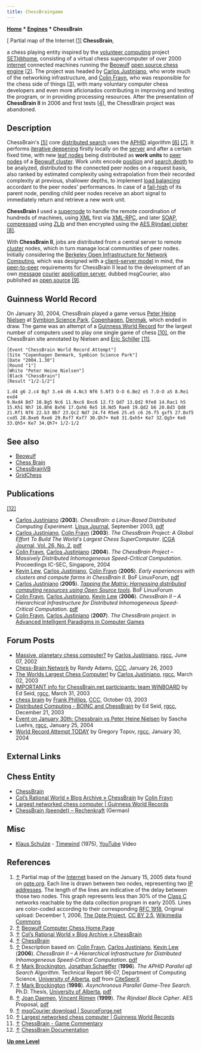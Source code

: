 ```yaml
---
title: ChessBraingame
---
```

**[Home](Home "Home") * [Engines](Engines "Engines") * ChessBrain**

\[ Partial map of the Internet <a id="cite-note-1" href="#cite-ref-1">[1]</a>
**ChessBrain**,

a chess playing entity inspired by the [volunteer computing](https://en.wikipedia.org/wiki/Volunteer_computing) project [SETI@home](https://en.wikipedia.org/wiki/SETI@home), consisting of a virtual chess supercomputer of over 2000 [internet](https://en.wikipedia.org/wiki/Internet) connected machines running the [Beowulf](Beowulf "Beowulf") [open source chess engine](Category:Open_Source "Category:Open Source") <a id="cite-note-2" href="#cite-ref-2">[2]</a>. The project was headed by [Carlos Justiniano](Carlos_Justiniano "Carlos Justiniano"), who wrote much of the networking infrastructure, and [Colin Frayn](Colin_Frayn "Colin Frayn"), who was responsible for the chess side of things <a id="cite-note-3" href="#cite-ref-3">[3]</a>, with many voluntary computer chess developers and even more aficionados contributing in improving and testing the program, or in providing processing resources. After the presentation of **ChessBrain II** in 2006 and first tests <a id="cite-note-4" href="#cite-ref-4">[4]</a>, the ChessBrain project was abandoned.

## Description

ChessBrain's <a id="cite-note-5" href="#cite-ref-5">[5]</a> core [distributed search](Parallel_Search "Parallel Search") uses the [APHID](APHID "APHID") algorithm <a id="cite-note-6" href="#cite-ref-6">[6]</a> <a id="cite-note-7" href="#cite-ref-7">[7]</a>. It performs [iterative deepening](Iterative_Deepening "Iterative Deepening") firstly locally on the [server](<https://en.wikipedia.org/wiki/Server_(computing)>) and after a certain fixed time, with new [leaf nodes](Leaf_Node "Leaf Node") being distributed as **work units** to [peer nodes](https://en.wikipedia.org/wiki/Peer-to-peer) of a [Beowulf cluster](https://en.wikipedia.org/wiki/Beowulf_cluster). Work units encode [position](Chess_Position "Chess Position") and [search depth](Depth "Depth") to be analyzed, distributed to the connected peer nodes on a request basis, also ranked by estimated complexity using extrapolation from their recorded complexity at previous, shallower depths, to implement [load balancing](<https://en.wikipedia.org/wiki/Load_balancing_(computing)>) accordant to the peer nodes' performances. In case of a [fail-high](Fail-High "Fail-High") of its parent node, pending child peer nodes receive an abort signal to immediately return and retrieve a new work unit.

**ChessBrain I** used a [supernode](<https://en.wikipedia.org/wiki/Supernode_(networking)>) to handle the remote coordination of hundreds of machines, using [XML](https://en.wikipedia.org/wiki/XML) first via [XML-RPC](https://en.wikipedia.org/wiki/XML-RPC), and later [SOAP](https://en.wikipedia.org/wiki/SOAP), [compressed](https://en.wikipedia.org/wiki/Data_compression) using [ZLib](https://en.wikipedia.org/wiki/Zlib) and then encrypted using the [AES Rijndael cipher](https://en.wikipedia.org/wiki/Advanced_Encryption_Standard) <a id="cite-note-8" href="#cite-ref-8">[8]</a>.

With **ChessBrain II**, jobs are distributed from a central server to remote [cluster](https://en.wikipedia.org/wiki/Computer_cluster) nodes, which in turn manage local communities of peer nodes. Initially considering the [Berkeley Open Infrastructure for Network Computing](https://en.wikipedia.org/wiki/Berkeley_Open_Infrastructure_for_Network_Computing), which was designed with a [client–server model](https://en.wikipedia.org/wiki/Client%E2%80%93server_model) in mind, the [peer-to-peer](https://en.wikipedia.org/wiki/Peer-to-peer) requirements for ChessBrain II lead to the development of an own [message](https://en.wikipedia.org/wiki/Message) [courier](https://en.wikipedia.org/wiki/Courier) [application server](https://en.wikipedia.org/wiki/Application_server), dubbed msgCourier, also published as [open source](https://en.wikipedia.org/wiki/Source_code) <a id="cite-note-9" href="#cite-ref-9">[9]</a>.

## Guinness World Record

On January 30, 2004, ChessBrain played a game versus [Peter Heine Nielsen](https://en.wikipedia.org/wiki/Peter_Heine_Nielsen) at [Symbion Science Park](https://en.wikipedia.org/wiki/Symbion_Science_Park), [Copenhagen](https://en.wikipedia.org/wiki/Copenhagen), [Denmak](https://en.wikipedia.org/wiki/Denmark), which ended in draw. The game was an attempt of a [Guinness World Record](https://en.wikipedia.org/wiki/Guinness_World_Records) for the largest number of computers used to play one single game of chess <a id="cite-note-10" href="#cite-ref-10">[10]</a>, on the ChessBrain site annotated by Nielsen and [Eric Schiller](Eric_Schiller "Eric Schiller") <a id="cite-note-11" href="#cite-ref-11">[11]</a>.

```
[Event "ChessBrain World Record Attempt"]
[Site "Copenhagen Denmark, Symbion Science Park"]
[Date "2004.1.30"]
[Round "1"]
[White "Peter Heine Nielsen"]
[Black "ChessBrain"]
[Result "1/2-1/2"]

1.d4 g6 2.c4 Bg7 3.e4 d6 4.Nc3 Nf6 5.Nf3 O-O 6.Be2 e5 7.O-O a5 8.Re1 exd4 
9.Nxd4 Bd7 10.Bg5 Nc6 11.Nxc6 Bxc6 12.f3 Qd7 13.Qd2 Rfe8 14.Rac1 h5 
15.Kh1 Nh7 16.Bh6 Bxh6 17.Qxh6 Re5 18.Nd5 Rae8 19.Qd2 b6 20.Bd3 Qd8 
21.Rf1 Nf6 22.b3 Bb7 23.Qc2 Nd7 24.f4 R5e6 25.e5 c6 26.f5 gxf5 27.Bxf5 
cxd5 28.Bxe6 Rxe6 29.Rxf7 Kxf7 30.Qh7+ Ke8 31.Qxh5+ Ke7 32.Qg5+ Ke8 
33.Qh5+ Ke7 34.Qh7+ 1/2-1/2

```

## See also

- [Beowulf](Beowulf "Beowulf")
- [Chess Brain](Chess_Brain "Chess Brain")
- [ChessBrainVB](ChessBrainVB "ChessBrainVB")
- [GridChess](GridChess "GridChess")

## Publications

<a id="cite-note-12" href="#cite-ref-12">[12]</a>

- [Carlos Justiniano](Carlos_Justiniano "Carlos Justiniano") (**2003**). *ChessBrain: a Linux-Based Distributed Computing Experiment*. [Linux Journal](https://en.wikipedia.org/wiki/Linux_Journal), September 2003, [pdf](http://chessbrain.net/docs/cblinuxjournal0903.pdf)
- [Carlos Justiniano](Carlos_Justiniano "Carlos Justiniano"), [Colin Frayn](Colin_Frayn "Colin Frayn") (**2003**). *The ChessBrain Project: A Global Effort To Build The World's Largest Chess SuperComputer*. [ICGA Journal, Vol. 26, No. 2](ICGA_Journal#26_2 "ICGA Journal"), [pdf](http://chessbrain.net/docs/thechessbrainproject.pdf)
- [Colin Frayn](Colin_Frayn "Colin Frayn"), [Carlos Justiniano](Carlos_Justiniano "Carlos Justiniano") (**2004**). *The ChessBrain Project – Massively Distributed Inhomogeneous Speed-Critical Computation*. Proceedings IC-SEC, Singapore, 2004
- [Kevin Lew](Kevin_Lew "Kevin Lew"), [Carlos Justiniano](Carlos_Justiniano "Carlos Justiniano"), [Colin Frayn](Colin_Frayn "Colin Frayn") (**2005**). *Early experiences with clusters and compute farms in ChessBrain II*. BoF LinuxForum, [pdf](http://chessbrain.net/docs/ccfcb2.pdf)
- [Carlos Justiniano](Carlos_Justiniano "Carlos Justiniano") (**2005**). *[Tapping the Matrix: Harnessing distributed computing resources using Open Source tools](http://chessbrain.net/LFBOF2005/tappingthematrix.html)*. BoF LinuxForum
- [Colin Frayn](Colin_Frayn "Colin Frayn"), [Carlos Justiniano](Carlos_Justiniano "Carlos Justiniano"), [Kevin Lew](Kevin_Lew "Kevin Lew") (**2006**). *ChessBrain II – A Hierarchical Infrastructure for Distributed Inhomogeneous Speed-Critical Computation*. [pdf](http://www.chessbrain.net/docs/chessbrainII.pdf)
- [Colin Frayn](Colin_Frayn "Colin Frayn"), [Carlos Justiniano](Carlos_Justiniano "Carlos Justiniano") (**2007**). *The ChessBrain project*. in [Advanced Intelligent Paradigms in Computer Games](http://www.springer.com/engineering/book/978-3-540-72704-0)

## Forum Posts

- [Massive, planetary chess computer?](https://groups.google.com/d/msg/rec.games.chess.computer/IRuxdsriHpE/dXzux4fNgDsJ) by [Carlos Justiniano](Carlos_Justiniano "Carlos Justiniano"), [rgcc](Computer_Chess_Forums "Computer Chess Forums"), June 07, 2002
- [Chess-Brain Network](https://www.stmintz.com/ccc/index.php?id=279522) by Randy Adams, [CCC](CCC "CCC"), January 26, 2003
- [The Worlds Largest Chess Computer!](https://groups.google.com/d/msg/rec.games.chess.computer/od8sh6iy_xU/h3TewITgHh0J) by [Carlos Justiniano](Carlos_Justiniano "Carlos Justiniano"), [rgcc](Computer_Chess_Forums "Computer Chess Forums"), March 02, 2003
- [IMPORTANT info for ChessBrain.net participants: team WINBOARD](https://groups.google.com/d/msg/rec.games.chess.computer/Y8JyXNBUO5c/0SC13qPrCtcJ) by Ed Seid, [rgcc](Computer_Chess_Forums "Computer Chess Forums"), March 31, 2003
- [chess brain](https://www.stmintz.com/ccc/index.php?id=288743) by [Frank Phillips](Frank_Phillips "Frank Phillips"), [CCC](CCC "CCC"), October 03, 2003
- [Distributed Computing - BOINC and ChessBrain](https://groups.google.com/d/msg/rec.games.chess.computer/jemmVlFzazM/fIaxeukUTBgJ) by Ed Seid, [rgcc](Computer_Chess_Forums "Computer Chess Forums"), December 21, 2003
- [Event on January 30th: Chessbrain vs Peter Heine Nielsen](https://groups.google.com/d/msg/rec.games.chess.computer/lDxckrXYuNI/z4lGX79ErGcJ) by Sascha Luehrs, [rgcc](Computer_Chess_Forums "Computer Chess Forums"), January 25, 2004
- [World Record Attempt TODAY](https://groups.google.com/d/msg/rec.games.chess.computer/gjg4ns5gves/WO1G5_4bQ1cJ) by Gregory Topov, [rgcc](Computer_Chess_Forums "Computer Chess Forums"), January 30, 2004

## External Links

## Chess Entity

- [ChessBrain](http://chessbrain.net/)
- [Col’s Rational World » Blog Archive » ChessBrain](http://frayn.net/blog/?p=662) by [Colin Frayn](Colin_Frayn "Colin Frayn")
- [Largest networked chess computer | Guinness World Records](http://www.guinnessworldrecords.com/world-records/largest-networked-chess-computer/)
- [ChessBrain (beendet) – Rechenkraft](<http://www.rechenkraft.net/wiki/ChessBrain_(beendet)>) (German)

## Misc

- [Klaus Schulze](Category:Klaus_Schulze "Category:Klaus Schulze") - [Timewind](https://en.wikipedia.org/wiki/Timewind) (1975), [YouTube](https://en.wikipedia.org/wiki/YouTube) Video

## References

1. <a id="cite-ref-1" href="#cite-note-1">↑</a> Partial map of the [Internet](https://en.wikipedia.org/wiki/Internet) based on the January 15, 2005 data found on [opte.org](http://www.opte.org/maps/). Each line is drawn between two nodes, representing two [IP addresses](https://en.wikipedia.org/wiki/IP_address). The length of the lines are indicative of the delay between those two nodes. This graph represents less than 30% of the [Class C](https://en.wikipedia.org/wiki/Classful_network) networks reachable by the data collection program in early 2005. Lines are color-coded according to their corresponding [RFC 1918](https://tools.ietf.org/html/rfc1918), Original upload: December 1, 2006, [The Opte Project](http://www.opte.org/), [CC BY 2.5](https://creativecommons.org/licenses/by/2.5/deed.en), [Wikimedia Commons](https://en.wikipedia.org/wiki/Wikimedia_Commons)
1. <a id="cite-ref-2" href="#cite-note-2">↑</a> [Beowulf Computer Chess Home Page](http://www.frayn.net/beowulf/)
1. <a id="cite-ref-3" href="#cite-note-3">↑</a> [Col’s Rational World » Blog Archive » ChessBrain](http://frayn.net/blog/?p=662)
1. <a id="cite-ref-4" href="#cite-note-4">↑</a> [ChessBrain](http://chessbrain.net/)
1. <a id="cite-ref-5" href="#cite-note-5">↑</a> Description based on: [Colin Frayn](Colin_Frayn "Colin Frayn"), [Carlos Justiniano](Carlos_Justiniano "Carlos Justiniano"), [Kevin Lew](Kevin_Lew "Kevin Lew") (**2006**). *ChessBrain II – A Hierarchical Infrastructure for Distributed Inhomogeneous Speed-Critical Computation*. [pdf](http://www.chessbrain.net/docs/chessbrainII.pdf)
1. <a id="cite-ref-6" href="#cite-note-6">↑</a> [Mark Brockington](Mark_Brockington "Mark Brockington"), [Jonathan Schaeffer](Jonathan_Schaeffer "Jonathan Schaeffer") (**1996**). *The APHID Parallel αβ Search Algorithm*. Technical Report 96-07, Department of Computing Science, [University of Alberta](University_of_Alberta "University of Alberta"), [pdf](http://citeseerx.ist.psu.edu/viewdoc/download?doi=10.1.1.23.8215&rep=rep1&type=pdf) from [CiteSeerX](https://en.wikipedia.org/wiki/CiteSeerX)
1. <a id="cite-ref-7" href="#cite-note-7">↑</a> [Mark Brockington](Mark_Brockington "Mark Brockington") (**1998**). *Asynchronous Parallel Game-Tree Search*. Ph.D. Thesis, [University of Alberta](University_of_Alberta "University of Alberta"), [pdf](http://www.collectionscanada.gc.ca/obj/s4/f2/dsk2/ftp02/NQ29023.pdf)
1. <a id="cite-ref-8" href="#cite-note-8">↑</a> [Joan Daemen](Mathematician#JDaemen "Mathematician"), [Vincent Rijmen](Mathematician#VRijmen "Mathematician") (**1999**). *The Rijndael Block Cipher*. AES Proposal, [pdf](http://www.cryptosoft.de/docs/Rijndael.pdf)
1. <a id="cite-ref-9" href="#cite-note-9">↑</a> [msgCourier download | SourceForge.net](https://sourceforge.net/projects/msgcourier/)
1. <a id="cite-ref-10" href="#cite-note-10">↑</a> [Largest networked chess computer | Guinness World Records](http://www.guinnessworldrecords.com/world-records/largest-networked-chess-computer/)
1. <a id="cite-ref-11" href="#cite-note-11">↑</a> [ChessBrain - Game Commentary](http://chessbrain.net/games.html)
1. <a id="cite-ref-12" href="#cite-note-12">↑</a> [ChessBrain Documentation](http://chessbrain.net/documentation.html)

**[Up one Level](Engines "Engines")**

